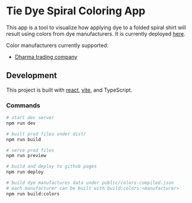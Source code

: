 # Tie Dye Spiral Coloring App

This app is a tool to visualize how applying dye to a folded spiral shirt will result using colors from dye manufacturers. It is currently deployed [here](https://schwalbs.github.io/spiral-coloring/).

Color manufacturers currently supported:

- [Dharma trading company](https://www.dharmatrading.com/dyes/dharma-fiber-reactive-procion-dyes.html)

## Development

This project is built with [react](https://react.dev/), [vite](https://vite.dev/), and TypeScript.

### Commands

```bash
# start dev server
npm run dev

# built prod files under dist/
npm run build

# serve prod files
npm run preview

# build and deploy to github pages
npm run deploy

# build dye manufactures data under public/colors-compiled.json
# each manufacturer can be built with build:colors:<manufacturer>
npm run build:colors
```

